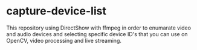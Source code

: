 # capture-device-list
This repository using DirectShow with ffmpeg in order to enumarate video and audio devices and selecting specific device ID's that you can use on OpenCV, video processing and live streaming.


